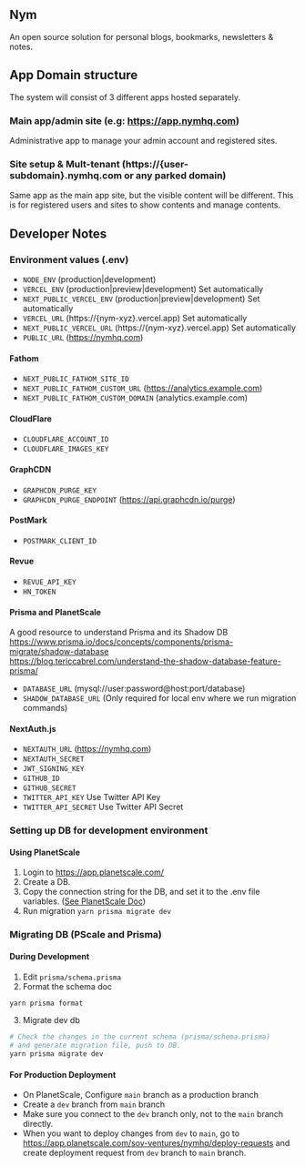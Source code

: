 ## Nym
An open source solution for personal blogs, bookmarks, newsletters & notes.
## App Domain structure

The system will consist of 3 different apps hosted separately.

### Main app/admin site (e.g: https://app.nymhq.com)

Administrative app to manage your admin account and registered sites.

### Site setup & Mult-tenant (https://{user-subdomain}.nymhq.com or any parked domain)

Same app as the main app site, but the visible content will be different.
This is for registered users and sites to show contents and manage contents.

## Developer Notes

### Environment values (.env)

- `NODE_ENV` (production|development)
- `VERCEL_ENV` (production|preview|development) Set automatically 
- `NEXT_PUBLIC_VERCEL_ENV` (production|preview|development) Set automatically 
- `VERCEL_URL` (https://{nym-xyz}.vercel.app) Set automatically
- `NEXT_PUBLIC_VERCEL_URL` (https://{nym-xyz}.vercel.app) Set automatically
- `PUBLIC_URL` (https://nymhq.com)

#### Fathom

- `NEXT_PUBLIC_FATHOM_SITE_ID`
- `NEXT_PUBLIC_FATHOM_CUSTOM_URL` (https://analytics.example.com)
- `NEXT_PUBLIC_FATHOM_CUSTOM_DOMAIN` (analytics.example.com)

#### CloudFlare

- `CLOUDFLARE_ACCOUNT_ID`
- `CLOUDFLARE_IMAGES_KEY`


#### GraphCDN

- `GRAPHCDN_PURGE_KEY`
- `GRAPHCDN_PURGE_ENDPOINT` (https://api.graphcdn.io/purge)

#### PostMark

- `POSTMARK_CLIENT_ID`

#### Revue

- `REVUE_API_KEY`
- `HN_TOKEN`

#### Prisma and PlanetScale

A good resource to understand Prisma and its Shadow DB
 https://www.prisma.io/docs/concepts/components/prisma-migrate/shadow-database  
 https://blog.tericcabrel.com/understand-the-shadow-database-feature-prisma/  

- `DATABASE_URL` (mysql://user:password@host:port/database)
- `SHADOW_DATABASE_URL` (Only required for local env where we run migration commands)

#### NextAuth.js

- `NEXTAUTH_URL` (https://nymhq.com)
- `NEXTAUTH_SECRET`
- `JWT_SIGNING_KEY`
- `GITHUB_ID`
- `GITHUB_SECRET`
- `TWITTER_API_KEY`  Use Twitter API Key 
- `TWITTER_API_SECRET` Use Twitter API Secret

### Setting up DB for development environment

#### Using PlanetScale

1. Login to https://app.planetscale.com/
2. Create a DB.
3. Copy the connection string for the DB, and set it to the .env file variables. ([See PlanetScale Doc](https://planetscale.com/docs/concepts/connection-strings))
4. Run migration `yarn prisma migrate dev`


### Migrating DB (PScale and Prisma)

#### During Development

1. Edit `prisma/schema.prisma`
2. Format the schema doc

```sh
yarn prisma format
```

3. Migrate dev db

```sh
# Check the changes in the current schema (prisma/schema.prisma)
# and generate migration file, push to DB.
yarn prisma migrate dev
```

#### For Production Deployment

- On PlanetScale, Configure `main` branch as a production branch
- Create a `dev` branch from `main` branch
- Make sure you connect to the `dev` branch only, not to the `main` branch directly.
- When you want to deploy changes from `dev` to `main`, go to https://app.planetscale.com/sov-ventures/nymhq/deploy-requests and create deployment request from `dev` branch to `main` branch.
